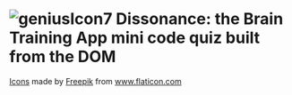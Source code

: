# ![geniusIcon7](https://user-images.githubusercontent.com/62162419/129671732-d5b2f2ef-4140-4802-9f57-f1bf66ba3695.png) Dissonance: the Brain Training App mini code quiz built from the DOM
[<div>Icons](url) made by <a href="https://www.freepik.com" title="Freepik">Freepik</a> from <a href="https://www.flaticon.com/" title="Flaticon">www.flaticon.com</a></div>
[](url)
